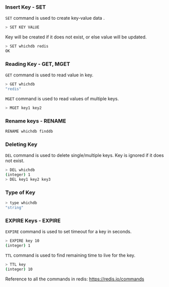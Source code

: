 ### Insert Key - SET

`SET` command is used to create key-value data .
```sh
> SET KEY VALUE
```
Key will be created if it does not exist, or else value will be updated.


```sh
> SET whichdb redis
OK
```

### Reading Key - GET, MGET

`GET` command is used to read value in key.

```sh
> GET whichdb
"redis"
```

`MGET` command is used to read values of multiple keys.
```sh
> MGET key1 key2
```

### Rename keys - RENAME

```sh
RENAME whichdb finddb
```
### Deleting Key

`DEL` command is used to delete single/multiple keys. Key is ignored if it does not exist. 

```sh
> DEL whichdb
(integer) 1
> DEL key1 key2 key3
```
### Type of Key 

```sh
> type whichdb
"string"
```


### EXPIRE Keys - EXPIRE
`EXPIRE` command is used to set timeout for a key in seconds.

```sh
> EXPIRE key 10
(integer) 1
```

`TTL` command is used to find remaining time to live for the key.

```sh
> TTL key
(integer) 10
```

Reference to all the commands in redis: https://redis.io/commands